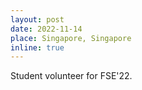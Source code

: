 ```yaml
---
layout: post
date: 2022-11-14
place: Singapore, Singapore
inline: true
---
```


Student volunteer for FSE'22.